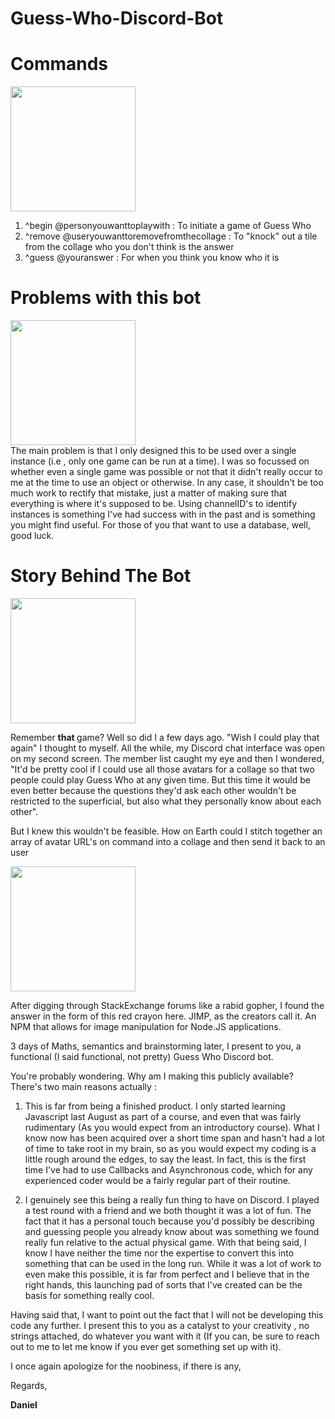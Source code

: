 # Guess-Who-Discord-Bot

<h1> Commands </h1>

<img src = "https://9b16f79ca967fd0708d1-2713572fef44aa49ec323e813b06d2d9.ssl.cf2.rackcdn.com/1140x_a10-7_cTC/questionmark1-1563038597.jpg" height = 200px> </img> <br/>
 1. ^begin @personyouwanttoplaywith : To initiate a game of Guess Who <br/>
 2. ^remove @useryouwanttoremovefromthecollage : To "knock" out a tile from the collage who you don't think is the answer <br/>
 3. ^guess @youranswer : For when you think you know who it is <br/>


<h1> Problems with this bot </h1>

<img src = "https://thumbs.dreamstime.com/b/broken-robot-fix-hand-drawn-vector-cartoon-illustration-trying-to-itself-81326219.jpg" height = 200px> </img> <br/>
The main problem is that I only designed this to be used over a single instance (i.e , only one game can be run at a time). I was so focussed on whether even a single game was possible or not that it didn't really occur to me at the time to use an object or otherwise. In any case, it shouldn't be too much work to rectify that mistake, just a matter of making sure that everything is where it's supposed to be. Using channelID's to identify instances is something I've had success with in the past and is something you might find useful. For those of you that want to use a database, well, good luck.


<h1 > Story Behind The Bot </h1>
<img src= https://cdn-gamesworldau.pressidium.com/wp-content/uploads/2020/05/guess-who-2.jpg height = 200px> </img>

Remember <b> that </b> game? Well so did I a few days ago. "Wish I could play that again" I thought to myself. All the while, my Discord chat interface was open on my second screen. The member list caught my eye and then I wondered, "It'd be pretty cool if I could use all those avatars for a collage so that two people could play Guess Who at any given time. But this time it would be even better because the questions they'd ask each other wouldn't be restricted to the superficial, but also what they personally know about each other".

But I knew this wouldn't be feasible. How on Earth could I stitch together an array of avatar URL's on command into a collage and then send it back to an user

<img src = https://s3.amazonaws.com/pix.iemoji.com/images/emoji/apple/ios-11/256/crayon.png height = 200px> </img>

After digging through StackExchange forums like a rabid gopher, I found the answer in the form of this red crayon here. JIMP, as the creators call it. An NPM that allows for image manipulation for Node.JS applications.

3 days of Maths, semantics and brainstorming later, I present to you, a functional (I said functional, not pretty) Guess Who Discord bot.

You're probably wondering. Why am I making this publicly available? There's two main reasons actually : 

1. This is far from being a finished product. I only started learning Javascript last August as part of a course, and even that was fairly rudimentary (As you would expect from an introductory course). What I know now has been acquired over a short time span and hasn't had a lot of time to take root in my brain, so as you would expect my coding is a little rough around the edges, to say the least. In fact, this is the first time I've had to use Callbacks and Asynchronous code, which for any experienced coder would be a fairly regular part of their routine.
 
2. I genuinely see this being a really fun thing to have on Discord. I played a test round with a friend and we both thought it was a lot of fun. The fact that it has a personal touch because you'd possibly be describing and guessing people you already know about was something we found really fun relative to the actual physical game. With that being said, I know I have neither the time nor the expertise to convert this into something that can be used in the long run. While it was a lot of work to even make this possible, it is far from perfect and I believe that in the right hands, this launching pad of sorts that I've created can be the basis for something really cool.

Having said that, I want to point out the fact that I will not be developing this code any further. I present this to you as a catalyst to your creativity , no strings attached, do whatever you want with it (If you can, be sure to reach out to me to let me know if you ever get something set up with it).

I once again apologize for the noobiness, if there is any,

Regards, <b/>

Daniel

